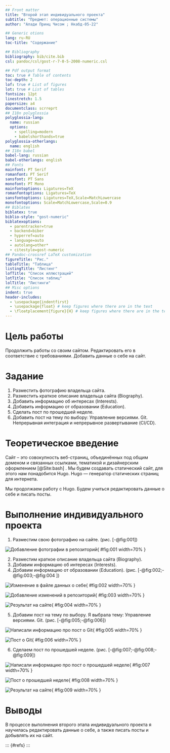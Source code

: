 ```yaml
---
## Front matter
title: "Второй этап индивидуального проекта"
subtitle: "Предмет: операционные системы"
author: "Алади Принц Чисом ; Нкабд-05-22"

## Generic otions
lang: ru-RU
toc-title: "Содержание"

## Bibliography
bibliography: bib/cite.bib
csl: pandoc/csl/gost-r-7-0-5-2008-numeric.csl

## Pdf output format
toc: true # Table of contents
toc-depth: 2
lof: true # List of figures
lot: true # List of tables
fontsize: 12pt
linestretch: 1.5
papersize: a4
documentclass: scrreprt
## I18n polyglossia
polyglossia-lang:
  name: russian
  options:
	- spelling=modern
	- babelshorthands=true
polyglossia-otherlangs:
  name: english
## I18n babel
babel-lang: russian
babel-otherlangs: english
## Fonts
mainfont: PT Serif
romanfont: PT Serif
sansfont: PT Sans
monofont: PT Mono
mainfontoptions: Ligatures=TeX
romanfontoptions: Ligatures=TeX
sansfontoptions: Ligatures=TeX,Scale=MatchLowercase
monofontoptions: Scale=MatchLowercase,Scale=0.9
## Biblatex
biblatex: true
biblio-style: "gost-numeric"
biblatexoptions:
  - parentracker=true
  - backend=biber
  - hyperref=auto
  - language=auto
  - autolang=other*
  - citestyle=gost-numeric
## Pandoc-crossref LaTeX customization
figureTitle: "Рис."
tableTitle: "Таблица"
listingTitle: "Листинг"
lofTitle: "Список иллюстраций"
lotTitle: "Список таблиц"
lolTitle: "Листинги"
## Misc options
indent: true
header-includes:
  - \usepackage{indentfirst}
  - \usepackage{float} # keep figures where there are in the text
  - \floatplacement{figure}{H} # keep figures where there are in the text
---
```


# Цель работы

Продолжить работы со своим сайтом. Редактировать его в соответствие с требованиями. Добавить данные о себе на сайт.

# Задание

1. Разместить фотографию владельца сайта.
2. Разместить краткое описание владельца сайта (Biography).
3. Добавить информацию об интересах (Interests).
4. Добавить информацию от образовании (Education).
5. Сделать пост по прошедшей неделе.
6. Добавить пост на тему по выбору:
Управление версиями. Git.
Непрерывная интеграция и непрерывное развертывание (CI/CD).


# Теоретическое введение

Сайт – это совокупность веб-страниц, объединённых под общим доменом и связанных ссылками, тематикой и дизайнерским оформлением [@Site:bash] . Мы будем создавать статический сайт, для этого нам понадобится Hugo.
Hugo — генератор статических страниц для интернета.

Мы продолжаем работу с Hugo. Будем учиться редактировать данные о себе и писать посты. 

# Выполнение индивидуального проекта

1. Разместим свою фотографию на сайте. (рис. [-@fig:001])

![Добавление фотографии в репозиторий](image/1.png){ #fig:001 width=70% }

2. Разместим краткое описание владельца сайта (Biography).
3. Добавим информацию об интересах (Interests).
4. Добавим информацию от образовании (Education). (рис. [-@fig:002;-@fig:003;-@fig:004 ])

![Изменение в файле данных о себе](image/2.png){ #fig:002 width=70% }

![Добавление изменений в репозиторий](image/3.png){ #fig:003 width=70% }

![Результат на сайте](image/4.png){ #fig:004 width=70% }

5. Добавим пост на тему по выбору. Я выбрала тему: Управление версиями. Git. (рис. [-@fig:005;-@fig:006])

![Написали информацию про пост о Git](image/5.png){ #fig:005 width=70% }

![Пост о Git](image/6.png){ #fig:006 width=70% }

6. Сделаем пост по прошедшей неделе. (рис. [-@fig:007;-@fig:008;-@fig:009])

![Написали информацию про пост о прошедшей неделе](image/7.png){ #fig:007 width=70% }

![Пост о прошедшей неделе](image/8.png){ #fig:008 width=70% }

![Результат на сайте](image/9.png){ #fig:009 width=70% }

# Выводы

В процессе выполнения второго этапа индивидуального проекта я научилась редактировать данные о себе, а также писать посты и добывлять их на сайт.

::: {#refs}
:::
